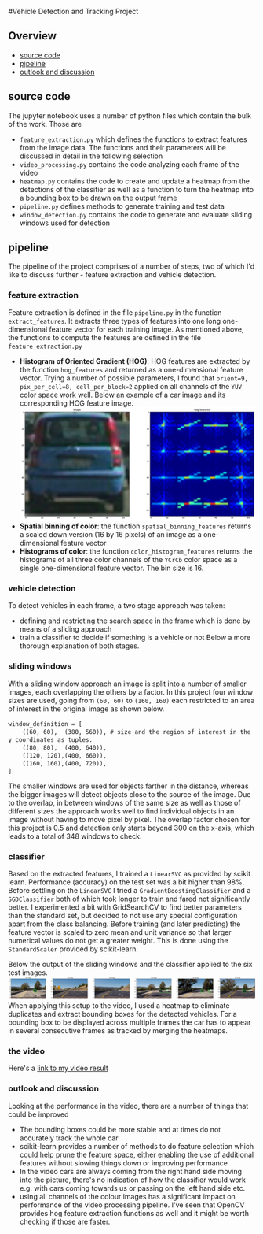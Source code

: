 #Vehicle Detection and Tracking Project

## Overview
- [source code](#source-code)
- [pipeline](#pipline)
- [outlook and discussion](#outlook-and-discussion)


## source code
The jupyter notebook uses a number of python files which contain the bulk of the work. Those are
- `feature_extraction.py` which defines the functions to extract features from the image data. The functions and their parameters will
be discussed in detail in the following selection
- `video_processing.py` contains the code analyzing each frame of the video
- `heatmap.py` contains the code to create and update a heatmap from the detections of the classifier as well as a function
to turn the heatmap into a bounding box to be drawn on the output frame
- `pipeline.py` defines methods to generate training and test data
- `window_detection.py` contains the code to generate and evaluate sliding windows used for detection


## pipeline
The pipeline of the project comprises of a number of steps, two of which I'd like to discuss further - feature extraction and vehicle detection.

### feature extraction
Feature extraction is defined in the file `pipeline.py` in the function `extract_features`. It extracts three types of features into one long one-dimensional feature vector for each training image. As mentioned above, the functions to compute the features are defined in the file `feature_extraction.py`
- **Histogram of Oriented Gradient (HOG)**: HOG features are extracted by the function `hog_features` and returned as a one-dimensional feature vector. Trying a number of possible parameters, I found that `orient=9, pix_per_cell=8, cell_per_block=2` applied on all channels of the `YUV` color space work well. Below an example of a car image and its corresponding HOG feature image.
![hog features](img/hog_features.png)
- **Spatial binning of color**: the function `spatial_binning_features` returns a scaled down version (16 by 16 pixels) of an image as a one-dimensional feature vector
- **Histograms of color**: the function `color_histogram_features` returns the histograms of all three color channels of the `YCrCb` color space as a single one-dimensional feature vector. The bin size is 16.


### vehicle detection
To detect vehicles in each frame, a two stage approach was taken:
- defining and restricting the search space in the frame which is done by means of a sliding approach
- train a classifier to decide if something is a vehicle or not
Below a more thorough explanation of both stages.

### sliding windows
With a sliding window approach an image is split into a number of smaller images, each overlapping the others by a factor. In this project four window sizes are used, going from `(60, 60)` to `(160, 160)` each restricted to an area of interest in the original image as shown below.
```
window_definition = [
    ((60, 60),  (380, 560)), # size and the region of interest in the y coordinates as tuples.
    ((80, 80),  (400, 640)),
    ((120, 120),(400, 660)),
    ((160, 160),(400, 720)),
]
```
The smaller windows are used for objects farther in the distance, whereas the bigger images will detect objects close to the source of the image. Due to the overlap, in between windows of the same size as well as those of different sizes the approach works well to find individual objects in an image without having to move pixel by pixel. The overlap factor chosen for this project is 0.5 and detection only starts beyond 300 on the x-axis, which leads to a total of 348 windows to check.

### classifier
Based on the extracted features, I trained a `LinearSVC` as provided by scikit learn. Performance (accuracy) on the test set was a bit higher than 98%. Before settling on the `LinearSVC` I tried a `GradientBoostingClassifier` and a `SGDClassifier` both of which took longer to train and fared not significantly better.
I experimented a bit with GridSearchCV to find better parameters than the standard set, but decided to not use any special configuration apart from the class balancing. Before training (and later predicting) the feature vector is scaled to zero mean and unit variance so that larger numerical values do not get a greater weight. This is done using the `StandardScaler` provided by scikit-learn.

Below the output of the sliding windows and the classifier applied to the six test images.
![classified images](img/classifier.png)
When applying this setup to the video, I used a heatmap to eliminate duplicates and extract bounding boxes for the detected vehicles. For a bounding box to be displayed across multiple frames the car has to appear in several consecutive frames as tracked by merging the heatmaps.


### the video
Here's a [link to my video result](./project_video_out_.mp4)


### outlook and discussion
Looking at the performance in the video, there are a number of things that could be improved
- The bounding boxes could be more stable and at times do not accurately track the whole car
- scikit-learn provides a number of methods to do feature selection which could help prune the feature space, either enabling the use of additional features without slowing things down or improving performance
- In the video cars are always coming from the right hand side moving into the picture, there's no indication of how the classifier would work e.g. with cars coming towards us or passing on the left hand side etc.
- using all channels of the colour images has a significant impact on performance of the video processing pipeline. I've seen that OpenCV provides hog feature extraction functions as well and it might be worth checking if those are faster.
